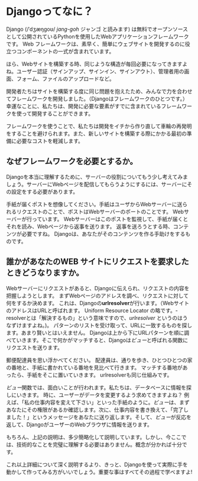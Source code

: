 # Djangoってなに？

Django (/ˈdʒæŋɡoʊ/ *jang-goh* ジャンゴ と読みます) は無料でオープンソースとして公開されているPythonを使用したWebアプリケーションフレームワークです。 Web フレームワークは、素早く、簡単にウェブサイトを開発するのに役立つコンポーネントの一式が含まれています。

ほら、Webサイトを構築する時、同じような構造が毎回必要になってきますよね。ユーザー認証（サインアップ、サインイン、サインアウト）、管理者用の画面、フォーム、ファイルのアップロードなど。

開発者たちはサイトを構築する度に同じ問題を抱えたため、みんなで力を合わせてフレームワークを開発しました。（Djangoはフレームワークのひとつです。）幸運なことに、私たちは、開発に必要な要素がすでに含まれているフレームワークを使って開発することができます。

フレームワークを使うことで、私たちは開発をイチから作り直して車輪の再発明をすることを避けられます。また、新しいサイトを構築する際にかかる最初の準備に必要なコストを軽減します。

## なぜフレームワークを必要とするか。

Djangoを本当に理解するために、サーバーの役割についてもう少し考えてみましょう。サーバーにWebページを配信してもらうようにするには、サーバーにその設定をする必要があります。

手紙が届くポストを想像してください。手紙はユーザからWebサーバーに送られるリクエストのことで、ポストはWebサーバーのポートのことです。 Webサーバーが行っています。 Webサーバーはこのポストを監視して、手紙が届くとそれを読み、Webページから返事を送ります。 返事を送ろうとする時、コンテンツが必要ですね。 Djangoは、あなたがそのコンテンツを作る手助けをするものです。

## 誰かがあなたのWEB サイトにリクエストを要求したときどうなりますか。

Webサーバーにリクエストがあると、Djangoに伝えられ、リクエストの内容を把握しようとします。 まずWebページのアドレスを調べ、リクエストに対して何をするか決めます。 これは、Djangoの**urlresolver**が行います。（WebサイトのアドレスはURLと呼ばれます。 Uniform Resource Locator の略です。-resolverとは「解決するもの」という意味ですので、*urlresolver* というのはうなずけますよね。)。 パターンのリストを受け取って、URLに一致するものを探します。あまり賢いとはいえません。 Djangoは上から下にURLパターンを順に調べていきます。そこで何かがマッチすると、Djangoは*ビュー*と呼ばれる関数にリクエストを送ります。

郵便配達員を思い浮かべてください。 配達員は、通りを歩き、ひとつひとつの家の番地と、手紙に書かれている番地を見比べて行きます。 マッチする番地があったら、手紙をそこに置いていきます。 urlresolverも同じ仕組みです。

*ビュー*関数では、面白いことが行われます。私たちは、データベースに情報を探しにいきます。 時に、ユーザーがデータを変更するよう求めてきますよね？ 例えば、「私の仕事内容を変えて下さい」といった手紙のように。*ビュー*は、まずあなたにその権限があるか確認します。次に、仕事内容を書き換えて、「完了しました！」というメッセージをあなたに送り返します。そして、*ビュー*が反応を返して、DjangoがユーザーのWebブラウザに情報を送ります。

もちろん、上記の説明は、多少簡略化して説明しています。しかし、今ここでは、技術的なことを完璧に理解する必要はありません。概念が分かれば十分です。

これ以上詳細について深く説明するより、きっと、Djangoを使って実際に手を動かして作ってみる方がいいでしょう。重要な事はすべてその過程で学べますよ!
